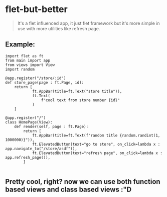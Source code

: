 # flet-but-better

> It's a flet influenced app, it just flet framework but it's more simple in use with more utilities like refresh page.



## Example:
```
import flet as ft
from main import app
from views import View
import random

@app.register("/store/:id")
def store_page(page : ft.Page, id):
    return [
            ft.AppBar(title=ft.Text("store title")),
            ft.Text(
                f"cool text from store number {id}"
            )
    ]

@app.register("/")
class HomePage(View):
    def render(self, page : ft.Page):
        return [
            ft.AppBar(title=ft.Text(f"random title {random.randint(1, 1000000)}")),
            ft.ElevatedButton(text="go to store", on_click=lambda x : app.navigate_to("/store/asdf")),
            ft.ElevatedButton(text="refresh page", on_click=lambda x : app.refresh_page()),
        ]
        
```

## Pretty cool, right? now we can use both function based views and class based views :"D
